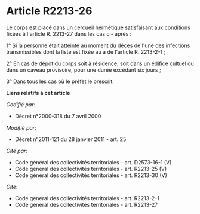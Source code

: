 # Article R2213-26

Le corps est placé dans un cercueil hermétique satisfaisant aux conditions fixées à l'article R. 2213-27 dans les cas ci-
après : 

1° Si la personne était atteinte au moment du décès de l'une des infections transmissibles dont la liste est fixée au a de
l'article R. 2213-2-1 ; 

2° En cas de dépôt du corps soit à résidence, soit dans un édifice cultuel ou dans un caveau provisoire, pour une durée
excédant six jours ; 

3° Dans tous les cas où le préfet le prescrit.

**Liens relatifs à cet article**

_Codifié par_:

  - Décret n°2000-318 du 7 avril 2000

_Modifié par_:

  - Décret n°2011-121 du 28 janvier 2011 - art. 25

_Cité par_:

  - Code général des collectivités territoriales - art. D2573-16-1 (V)
  - Code général des collectivités territoriales - art. R2213-25 (V)
  - Code général des collectivités territoriales - art. R2213-30 (V)

_Cite_:

  - Code général des collectivités territoriales - art. R2213-2-1
  - Code général des collectivités territoriales - art. R2213-27
